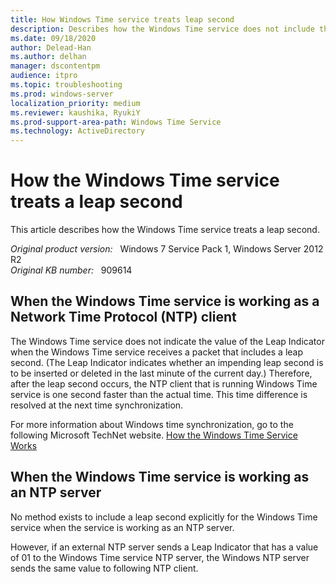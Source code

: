 ```yaml
---
title: How Windows Time service treats leap second
description: Describes how the Windows Time service does not include the value of the Leap Indicator when the service receives a packet that includes a leap second.
ms.date: 09/18/2020
author: Delead-Han
ms.author: delhan
manager: dscontentpm
audience: itpro
ms.topic: troubleshooting
ms.prod: windows-server
localization_priority: medium
ms.reviewer: kaushika, RyukiY
ms.prod-support-area-path: Windows Time Service
ms.technology: ActiveDirectory
---
```

# How the Windows Time service treats a leap second

This article describes how the Windows Time service treats a leap second.

_Original product version:_ &nbsp; Windows 7 Service Pack 1, Windows Server 2012 R2  
_Original KB number:_ &nbsp; 909614

## When the Windows Time service is working as a Network Time Protocol (NTP) client

The Windows Time service does not indicate the value of the Leap Indicator when the Windows Time service receives a packet that includes a leap second. (The Leap Indicator indicates whether an impending leap second is to be inserted or deleted in the last minute of the current day.) Therefore, after the leap second occurs, the NTP client that is running Windows Time service is one second faster than the actual time. This time difference is resolved at the next time synchronization.

For more information about Windows time synchronization, go to the following Microsoft TechNet website.
 [How the Windows Time Service Works](https://technet.microsoft.com/library/cc773013%28v=ws.10%29.aspx) 

## When the Windows Time service is working as an NTP server

No method exists to include a leap second explicitly for the Windows Time service when the service is working as an NTP server.

However, if an external NTP server sends a Leap Indicator that has a value of 01 to the Windows Time service NTP server, the Windows NTP server sends the same value to following NTP client.
